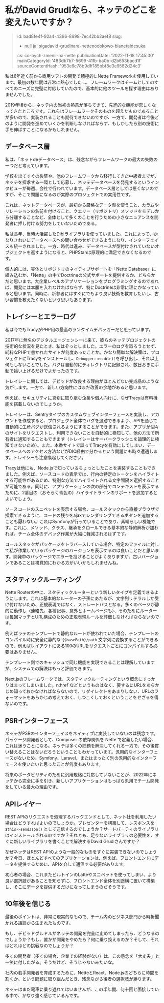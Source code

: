 私がDavid Grudlなら、ネッテのどこを変えたいですか？
===============================

> id: bad8fe4f-92a4-4396-8698-7ec42bb2aef8
> slug:
> 	- null
> 	ja: sigadavid-grudlnara-nettenodokowo-bianetaidesuka
> 
> cs: co-bych-zmenil-na-nette
> publicationDate: '2022-11-18 17:45:00'
> mainCategoryId: '483db7b7-5699-41fb-ba0b-d2b653bacd1f'
> sourceContentHash: '953e6c78b9dff185bbf8e3e9582d24c3'

私は6年近く前から商用ソフトの開発で積極的にNette Frameworkを使用しています。最初の数年間は非常に熱心でしたし、フレームワークはチームとしてのすべてのニーズに完璧に対応していたので、基本的に他のツールを探す理由はありませんでした。

2019年頃から、ネッテ内の当初の熱意が落ちてきて、先進的な機能が恋しくなってきたところです。これらはフレームワークそのものを超えたものであることが多いので、実装されることも期待できないのですが、一方で、開発者は今後どのように開発を進めていくかを判断しなければならず、もしかしたら別の技術に手を伸ばすことになるかもしれません。

データベース層
-----------------

私は、「ネットdeデータベース」は、残念ながらフレームワークの最大の失敗の一つだと考えています。

学校を出てすぐの後輩や、他のフレームワークから移行してきた中級者までが、ネッテを探求する一環として応募し、ネッテデータベースを発見するというインタビューが毎週、会社で行われています。データベース層としては悪くないのですが、そこで問題になるのが実際のプロジェクトでの実用性です。

これは、ネットデータベースが、最初から厳格なデータ型を使うこと、カラムやリレーションの名前を付けること、クエリー（リポジトリ）メソッドをモデルから分離することなど、全体として多くのことを行うための小さなニュアンスを開発者に押し付ける努力をしていないためである。

私は長年、当時大活躍したDibiライブラリを使っていました。これによって、かなりきれいにデータベースへの問い合わせができるようになり、インターフェイスも統一されました。一方、時代は進み、データベースが型付けされていないオブジェクトを返すようになると、PHPStanは原理的に満足できなくなるのです。

個人的には、実体とリポジトリのネイティブサポートを「Nette Database」に組み込むか、「Nette」の中でDoctrineの公式サポートを提供するか、どちらかだと思います。大企業レベルのアプリケーションをプログラミングするのであれば、開発には本腰を入れなければならず、特にDoctrineは非常に理にかなっていると思います。同時に、新参者にはすぐにでもより良い技術を教育したいし、古い習慣を教えたくないという思いもあります。

トレイシーとエラーログ
---------------------

私は今でもTracyがPHP用の最高のランタイムデバッガーだと思っています。

2017年に無名のデジタルエージェンシーに来て、彼らのネッテプロジェクトの技術的な状況を見たとき、私はぞっとしました。エラーのログを取ろうとせず、純粋なPHPで書かれたサイトが何度あったことか。かなり簡単な解決策は、プロジェクトにTracyをインストールし、`Debugger::enable()`を呼び出し、それ以上何もしないことでした。バグは自動的にディレクトリに記録され、数日おきに手動で拾い上げるだけでよかったのです。

トレイシーに関しては、デビッドが改良する理由がほとんどない完成品のような気がします。一方で、新しい方向性にはまだ改善の余地があると思います。

例えば、セキュリティに真剣に取り組む企業や個人向けに、なぜTracyは有料機能を搭載しないのでしょうか。

トレイシーは、Sentryタイプのカスタムウェブインターフェースを実装し、アカウントを作成すると、プロジェクト全体でバグを追跡できるよう、APIを通じて自動的に生産バグが送信されるようにすることができます。また、アプリが個々のサイトをリクエストし、利用できないことを自動的に検知して、他の方法で所有者に通知することもできます（トレイシーはサーバークラッシュを論理的に検知できないため）。また、本番サイトで誤ってTracyを有効にしてしまい、データベースへのアクセス方法などがDIC経由で分かるという問題にも時々遭遇します。トレイシーも注意喚起してください。

Tracyは他にも、Node.jsで知っているちょっとしたことを実装することもできました。例えば、ソースコードの表示では、行内の特定のトークンをハイライトする可能性があるため、特別な方法でハイライトされる文字間隔を選択することが可能である。同時に、アプリケーションの次の部分でコンテキストを表示するために、2番目の（おそらく青色の）ハイライトラインのサポートを追加するとよいでしょう。

ソースコードのスニペットを表示する場合、コールスタックから直接ブラウザで探索できるように、コードの残りをajaxでレンダリングできるボタンを追加することも厭わない。これはSymfonyが行っていることであり、素晴らしい機能です。これに、メソッド、クラス、継承をクロールできる基本的な静的解析が加われば、チーム全体のデバッグ作業が大幅に軽減されるはずです。

コールスタックがパッケージをトラバースしている場合、特定のファイルに対して私が作業しているパッケージのバージョンを表示するのは良いことだと思います。開発中のパッケージでエラーを投げることがよくありますが、古いバージョンであることは視覚的にわかる方がいいかもしれませんね。

スタティックルーティング
----------------

Nette Routerの中に、スタティックルーターという新しいタイプを定義できるようにします。これは基本的なルーターの子孫にあたるが、文字列リテラルしか受け付けないため、正規表現ではなく、ストレートパスとなる。多くのページが静的に動作し（連絡先、各種記事、意外とホームページも）、そのためにルーターは毎回マッチとURL構成のための正規表現ルールを評価しなければならないのです。

例えばラテのテンプレートで静的なルートが使われていた場合、テンプレートのコンパイル時に安全に静的な `{$basePath}/path` 文字列に変換することができるので、例えばレイアウトにある100のURLをリクエストごとにコンパイルする必要はありません。

テンプレート側でのキャッシュで同じ機能を実現できることは理解していますが、システムでの解決はもっと評価できます。

Next.jsのフレームワークでは、スタティックルーティングという概念にすっかりはまってしまいました。n:href`などというものはなく、要するにURLをあらかじめ知っておかなければならないので、リダイレクトをあまりしない、URLのフォーマットをあらかじめ考えておく、しつこくしておくということをせざるを得ないのです。

PSRインターフェース
------------

ネッテがPSRのインターフェイスをネイティブに実装していないのは残念です。パッケージ開発者として、Composer の依存関係を Nette で定義したい場合、これは迷うことになる。ネッテは多くの問題を解決してくれる一方で、その後買い替えることはないだろうということもわかっています。汎用的なインターフェースがないため、Symfony、Laravel、またはまったく別の汎用的なインターフェースを使いたいと思ったことが何度もあります。

将来のポータビリティのために汎用規格に対応していないことが、2022年にネッテから完全に手を引き、新しいアプリケーションはもっぱら汎用でチーム開発をしている最大の理由です。

APIレイヤー
----------

REST APIのリクエストを処理するバックエンドとして、ネット社を利用したい場合はどうすればよいのでしょうか。プレゼンターを構築して、レスポンスを `$this->sendJson()` として送信するのでしょうか？サードパーティのライブラリはインストールされるのですか？それとも、足りないライブラリの必要性を、すぐに新しいライブラリを書くことで解決するDavid Grudlさんですか？

なぜネッテはREST APIのような一般的なものをすぐに実装できないのでしょうか？今日、ほとんどすべてのアプリケーションは、例えば、フロントエンドにデータを提供するために、APIを介して通信する必要があります。

初心者の場合、これまたビルトインのLatteやスニペットを使ってしまい、より良い選択肢があることを知らずに、フロントエンド全体を別途横に置いて構築し、そこにデータを提供するだけになってしまうのだそうです。

10年後を信じる
-------------------------

最後のポイントは、非常に現実的なもので、チーム内のビジネス部門から時折聞かれる議論から生まれたものです。

もし、デビッドグルドルがネッテの開発を完全に止めてしまったら、どうなるのでしょうか？もし、誰かが開発をやめたら？何に乗り換えるのか？そして、それはどれほどの挑戦なのでしょうか？

多くの開発者（多くの場合、企業での経験がない）は、この懸念を「大丈夫」と一笑に付したがる。そうだけど、そうじゃないみたいな。

社内の若手開発者を育成するために、NetteとReact、Node.jsのどちらに時間を割くか、という問題に取り組んだとき、残念ながら後者の選択肢が勝ります。

ネッテはまだ電車に乗り遅れてはいませんが、この半年間、何十回と面接している中で、かなり強く感じているんです。
